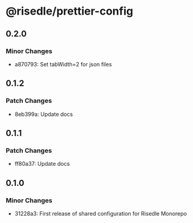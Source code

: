# @risedle/prettier-config

## 0.2.0

### Minor Changes

-   a870793: Set tabWidth=2 for json files

## 0.1.2

### Patch Changes

-   8eb399a: Update docs

## 0.1.1

### Patch Changes

-   ff80a37: Update docs

## 0.1.0

### Minor Changes

-   31228a3: First release of shared configuration for Risedle Monorepo
